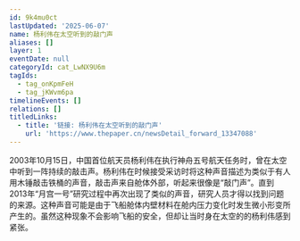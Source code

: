 ```yaml
---
id: 9k4mu0ct
lastUpdated: '2025-06-07'
name: 杨利伟在太空听到的敲门声
aliases: []
layer: 1
eventDate: null
categoryId: cat_LwNX9U6m
tagIds:
  - tag_onKpmFeH
  - tag_jKWvm6pa
timelineEvents: []
relations: []
titledLinks:
  - title: '链接: 杨利伟在太空听到的敲门声'
    url: 'https://www.thepaper.cn/newsDetail_forward_13347088'
---
```

2003年10月15日，中国首位航天员杨利伟在执行神舟五号航天任务时，曾在太空中听到一阵持续的敲击声。杨利伟在时候接受采访时将这种声音描述为类似于有人用木锤敲击铁桶的声音，敲击声来自舱体外部，听起来很像是“敲门声”。直到2013年“月宫一号”研究过程中再次出现了类似的声音，研究人员才得以找到问题的来源。这种声音可能是由于飞船舱体内壁材料在舱内压力变化时发生微小形变所产生的。虽然这种现象不会影响飞船的安全，但却让当时身在太空的的杨利伟感到紧张。
